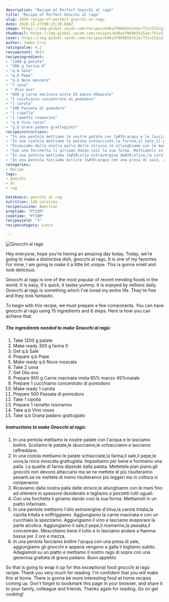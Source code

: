 ```yaml
---
description: "Recipe of Perfect Gnocchi al ragù"
title: "Recipe of Perfect Gnocchi al ragù"
slug: 1859-recipe-of-perfect-gnocchi-al-ragu
date: 2020-12-27T09:23:29.690Z
image: https://img-global.cpcdn.com/recipes/6d8a3f869b5b152e/751x532cq70/gnocchi-al-ragu-recipe-main-photo.jpg
thumbnail: https://img-global.cpcdn.com/recipes/6d8a3f869b5b152e/751x532cq70/gnocchi-al-ragu-recipe-main-photo.jpg
cover: https://img-global.cpcdn.com/recipes/6d8a3f869b5b152e/751x532cq70/gnocchi-al-ragu-recipe-main-photo.jpg
author: James Cruz
ratingvalue: 4.2
reviewcount: 3617
recipeingredient:
- "1200 g patate"
- "300 g farina 0"
- "q.b Sale"
- "q.b Pepe"
- "q.b Noce moscata"
- "2 uova"
- " Olio evo"
- "800 g Carne macinata mista 65 manzo 45maiale"
- "1 cucchiaino concentrato di pomodoro"
- "1 carota"
- "500 Passata di pomodoro"
- "1 cipolla"
- "1 rametto rosmarino"
- "q.b Vino rosso"
- "q.b Grana padano grattugiato"
recipeinstructions:
- "In una pentola mettiamo le nostre patate con l&#39;acqua e le lasciamo bollire. Scoliamo le patate,le sbucciamo,le schiacciamo e lasciamo raffreddare."
- "In una ciotola mettiamo le patate schiacciate,la farina,il sale,il pepe,le uova,la noce moscata grattugiata. Impastiamo per bene e formiamo una palla. La qualità di farina dipende dalla patata. Mettetela pian piano.gli gnocchi non devono attaccarsi ma se ne mettete di più risulteranno pesanti.se ne mettete di meno risulteranno più leggeri ma in cottura si romperanno"
- "Ricaviamo dalla nostra palla delle strisce,le allunghiamo con le mani fino ad ottenere lo spessore desiderato e tagliamo a pezzetti tutti uguali."
- "Con una forchetta li giriamo dando così la sua forma. Mettiamoli in un piatto infarinato."
- "In una pentola mettiamo l&#39;olio extravergine d&#39;oliva,la carota tritata,la cipolla tritata e soffriggiamo. Aggiungiamo la carne macinata e con un cucchiaio la spezziamo. Aggiungiamo il vino e lasciamo evaporare la parte alcolica. Aggiungiamo il sale,il pepe,il rosmarino,la passata,il concentrato. Mescoliamo bene il tutto e lo lasciamo andare a fiamma bassa per 2 ore e mezza."
- "In una pentola facciamo bollire l&#39;acqua con una presa di sale, aggiungiamo gli gnocchi e appena vengono a galla li togliamo subito. Adagiamoli su un piatto e mettiamo il nostro ragù di sopra con una generosa grattata di grana padano. Buon appetito"
categories:
- Recipe
tags:
- gnocchi
- al
- rag

katakunci: gnocchi al rag 
nutrition: 148 calories
recipecuisine: American
preptime: "PT35M"
cooktime: "PT38M"
recipeyield: "3"
recipecategory: Lunch

---
```



![Gnocchi al ragù](https://img-global.cpcdn.com/recipes/6d8a3f869b5b152e/751x532cq70/gnocchi-al-ragu-recipe-main-photo.jpg)

Hey everyone, hope you're having an amazing day today. Today, we're going to make a distinctive dish, gnocchi al ragù. It is one of my favorites. For mine, I am going to make it a little bit unique. This is gonna smell and look delicious.



Gnocchi al ragù is one of the most popular of recent trending foods in the world. It is easy, it's quick, it tastes yummy. It is enjoyed by millions daily. Gnocchi al ragù is something which I've loved my entire life. They're fine and they look fantastic.


To begin with this recipe, we must prepare a few components. You can have gnocchi al ragù using 15 ingredients and 6 steps. Here is how you can achieve that.

<!--inarticleads1-->

##### The ingredients needed to make Gnocchi al ragù:

1. Take 1200 g patate
1. Make ready 300 g farina 0
1. Get q.b Sale
1. Prepare q.b Pepe
1. Make ready q.b Noce moscata
1. Take 2 uova
1. Get  Olio evo
1. Prepare 800 g Carne macinata mista 65% manzo 45%maiale
1. Prepare 1 cucchiaino concentrato di pomodoro
1. Make ready 1 carota
1. Prepare 500 Passata di pomodoro
1. Take 1 cipolla
1. Prepare 1 rametto rosmarino
1. Take q.b Vino rosso
1. Take q.b Grana padano grattugiato




<!--inarticleads2-->

##### Instructions to make Gnocchi al ragù:

1. In una pentola mettiamo le nostre patate con l&#39;acqua e le lasciamo bollire. Scoliamo le patate,le sbucciamo,le schiacciamo e lasciamo raffreddare.
1. In una ciotola mettiamo le patate schiacciate,la farina,il sale,il pepe,le uova,la noce moscata grattugiata. Impastiamo per bene e formiamo una palla. La qualità di farina dipende dalla patata. Mettetela pian piano.gli gnocchi non devono attaccarsi ma se ne mettete di più risulteranno pesanti.se ne mettete di meno risulteranno più leggeri ma in cottura si romperanno
1. Ricaviamo dalla nostra palla delle strisce,le allunghiamo con le mani fino ad ottenere lo spessore desiderato e tagliamo a pezzetti tutti uguali.
1. Con una forchetta li giriamo dando così la sua forma. Mettiamoli in un piatto infarinato.
1. In una pentola mettiamo l&#39;olio extravergine d&#39;oliva,la carota tritata,la cipolla tritata e soffriggiamo. Aggiungiamo la carne macinata e con un cucchiaio la spezziamo. Aggiungiamo il vino e lasciamo evaporare la parte alcolica. Aggiungiamo il sale,il pepe,il rosmarino,la passata,il concentrato. Mescoliamo bene il tutto e lo lasciamo andare a fiamma bassa per 2 ore e mezza.
1. In una pentola facciamo bollire l&#39;acqua con una presa di sale, aggiungiamo gli gnocchi e appena vengono a galla li togliamo subito. Adagiamoli su un piatto e mettiamo il nostro ragù di sopra con una generosa grattata di grana padano. Buon appetito




So that is going to wrap it up for this exceptional food gnocchi al ragù recipe. Thank you very much for reading. I'm confident that you will make this at home. There is gonna be more interesting food at home recipes coming up. Don't forget to bookmark this page in your browser, and share it to your family, colleague and friends. Thanks again for reading. Go on get cooking!
